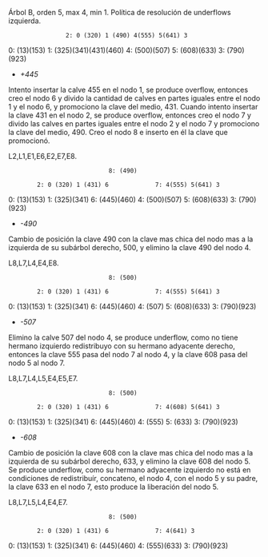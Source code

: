 
Árbol B, orden 5, max 4, min 1.
Política de resolución de underflows izquierda.              
                    
                    2: 0 (320) 1 (490) 4(555) 5(641) 3
0: (13)(153) 1: (325)(341)(431)(460) 4: (500)(507) 5: (608)(633) 3: (790)(923)  


- *+445*

Intento insertar la calve 455 en el nodo 1, se produce overflow, entonces creo el
nodo 6 y divido la cantidad de calves en partes iguales entre el nodo 1 y el nodo 6,
y promociono la clave del medio, 431. Cuando intento insertar la clave 431 en el 
nodo 2, se produce overflow, entonces creo el nodo 7 y divido las calves en partes
iguales entre el nodo 2 y el nodo 7 y promociono la clave del medio, 490. Creo
el nodo 8 e inserto en él la clave que promocionó.

L2,L1,E1,E6,E2,E7,E8.

                                8: (490)

            2: 0 (320) 1 (431) 6             7: 4(555) 5(641) 3 

0: (13)(153)  1: (325)(341)  6: (445)(460)  4: (500)(507)  5: (608)(633)  3: (790)(923)


- *-490*

Cambio de posición la clave 490 con la clave mas chica del nodo mas a la izquierda
de su subárbol derecho, 500, y elimino la clave 490 del nodo 4.

L8,L7,L4,E4,E8.

                                8: (500)

            2: 0 (320) 1 (431) 6             7: 4(555) 5(641) 3 

0: (13)(153)  1: (325)(341)  6: (445)(460)  4: (507)  5: (608)(633)  3: (790)(923)


- *-507*

Elimino la calve 507 del nodo 4, se produce underflow, como no tiene hermano izquierdo
redistribuyo con su hermano adyacente derecho, entonces la clave 555 pasa del nodo 7
al nodo 4, y la clave 608 pasa del nodo 5 al nodo 7.

L8,L7,L4,L5,E4,E5,E7.

                                8: (500)

            2: 0 (320) 1 (431) 6             7: 4(608) 5(641) 3 

0: (13)(153)  1: (325)(341)  6: (445)(460)  4: (555)  5: (633)  3: (790)(923)


- *-608*

Cambio de posición la clave 608 con la clave mas chica del nodo mas a la izquierda
de su subárbol derecho, 633, y elimino la clave 608 del nodo 5. Se produce underflow, 
como su hermano adyacente izquierdo no está en condiciones de redistribuír, concateno,
el nodo 4, con el nodo 5 y su padre, la clave 633 en el nodo 7, esto produce la liberación
del nodo 5.

L8,L7,L5,L4,E4,E7.

                                8: (500)

            2: 0 (320) 1 (431) 6             7: 4(641) 3 

0: (13)(153)  1: (325)(341)  6: (445)(460)  4: (555)(633)  3: (790)(923)


